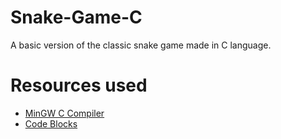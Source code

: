 # Snake-Game-C
A basic version of the classic snake game made in C language.

# Resources used
- [MinGW C Compiler](https://sourceforge.net/projects/mingw/)
- [Code Blocks](http://www.codeblocks.org/downloads/26)
